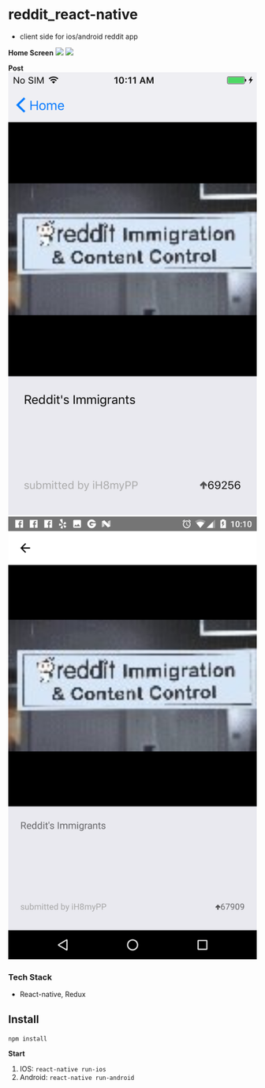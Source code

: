 # reddit_react-native
- client side for ios/android reddit app

**Home Screen**
![](./screenshots/homeIOS.png=20x40)
![](./screenshots/homeAndroid.png=20x40)

**Post**
![Alt text](/screenshots/postIOS.png?raw=true "Post Item IOS")
![Alt text](/screenshots/postAndroid.png?raw=true "Post Item Android")

### Tech Stack
- React-native, Redux

## Install
`npm install`

**Start**
1. IOS: `react-native run-ios`
2. Android: `react-native run-android`

